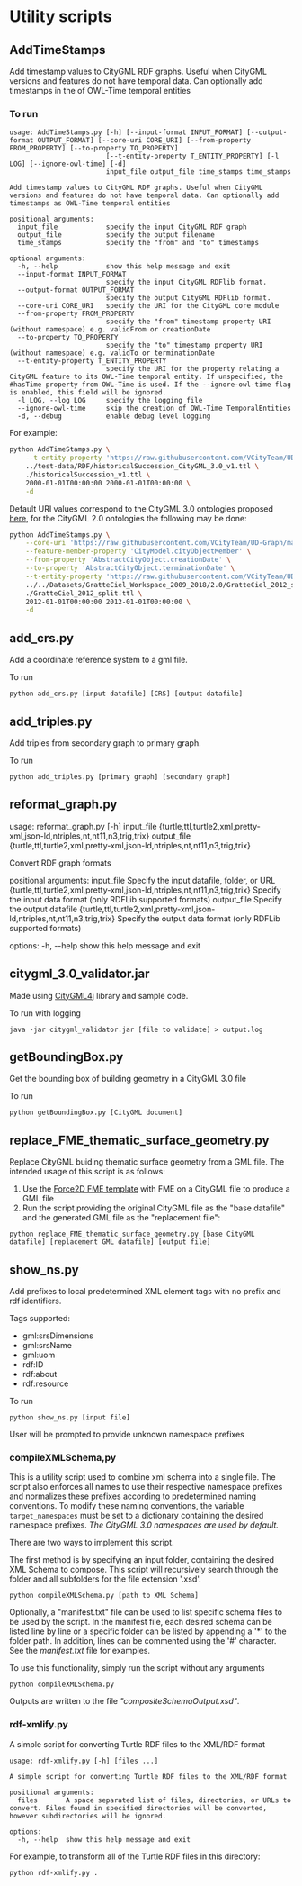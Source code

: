 # Utility scripts

## AddTimeStamps
Add timestamp values to CityGML RDF graphs. Useful when CityGML versions and features do not have temporal data. Can optionally add timestamps in the of OWL-Time temporal entities

### To run
```
usage: AddTimeStamps.py [-h] [--input-format INPUT_FORMAT] [--output-format OUTPUT_FORMAT] [--core-uri CORE_URI] [--from-property FROM_PROPERTY] [--to-property TO_PROPERTY]
                        [--t-entity-property T_ENTITY_PROPERTY] [-l LOG] [--ignore-owl-time] [-d]
                        input_file output_file time_stamps time_stamps

Add timestamp values to CityGML RDF graphs. Useful when CityGML versions and features do not have temporal data. Can optionally add timestamps as OWL-Time temporal entities

positional arguments:
  input_file            specify the input CityGML RDF graph
  output_file           specify the output filename
  time_stamps           specify the "from" and "to" timestamps

optional arguments:
  -h, --help            show this help message and exit
  --input-format INPUT_FORMAT
                        specify the input CityGML RDFlib format.
  --output-format OUTPUT_FORMAT
                        specify the output CityGML RDFlib format.
  --core-uri CORE_URI   specify the URI for the CityGML core module
  --from-property FROM_PROPERTY
                        specify the "from" timestamp property URI (without namespace) e.g. validFrom or creationDate
  --to-property TO_PROPERTY
                        specify the "to" timestamp property URI (without namespace) e.g. validTo or terminationDate
  --t-entity-property T_ENTITY_PROPERTY
                        specify the URI for the property relating a CityGML feature to its OWL-Time temporal entity. If unspecified, the #hasTime property from OWL-Time is used. If the --ignore-owl-time flag is enabled, this field will be ignored.
  -l LOG, --log LOG     specify the logging file
  --ignore-owl-time     skip the creation of OWL-Time TemporalEntities
  -d, --debug           enable debug level logging
```

For example:
```bash
python AddTimeStamps.py \
    --t-entity-property 'https://raw.githubusercontent.com/VCityTeam/UD-Graph/master/Ontologies/Time/time-extension#' \
    ../test-data/RDF/historicalSuccession_CityGML_3.0_v1.ttl \
    ./historicalSuccession_v1.ttl \
    2000-01-01T00:00:00 2000-01-01T00:00:00 \
    -d
```
Default URI values correspond to the CityGML 3.0 ontologies proposed [here](../../Ontologies/CityGML/3.0), for the CityGML 2.0 ontologies the following may be done:
```bash
python AddTimeStamps.py \
    --core-uri 'https://raw.githubusercontent.com/VCityTeam/UD-Graph/master/Ontologies/CityGML/2.0/core#' \
    --feature-member-property 'CityModel.cityObjectMember' \
    --from-property 'AbstractCityObject.creationDate' \
    --to-property 'AbstractCityObject.terminationDate' \
    --t-entity-property 'https://raw.githubusercontent.com/VCityTeam/UD-Graph/master/Ontologies/Time/time-extension#hasExistenceTime' \
    ../../Datasets/GratteCiel_Workspace_2009_2018/2.0/GratteCiel_2012_split.ttl \
    ./GratteCiel_2012_split.ttl \
    2012-01-01T00:00:00 2012-01-01T00:00:00 \
    -d
```

## add_crs.py
Add a coordinate reference system to a gml file.

To run
```
python add_crs.py [input datafile] [CRS] [output datafile]
```

## add_triples.py
Add triples from secondary graph to primary graph.

To run
```
python add_triples.py [primary graph] [secondary graph]
```

## reformat_graph.py
usage: reformat_graph.py [-h] input_file {turtle,ttl,turtle2,xml,pretty-xml,json-ld,ntriples,nt,nt11,n3,trig,trix} output_file {turtle,ttl,turtle2,xml,pretty-xml,json-ld,ntriples,nt,nt11,n3,trig,trix}

Convert RDF graph formats

positional arguments:
  input_file            Specify the input datafile, folder, or URL
  {turtle,ttl,turtle2,xml,pretty-xml,json-ld,ntriples,nt,nt11,n3,trig,trix}
                        Specify the input data format (only RDFLib supported formats)
  output_file           Specify the output datafile
  {turtle,ttl,turtle2,xml,pretty-xml,json-ld,ntriples,nt,nt11,n3,trig,trix}
                        Specify the output data format (only RDFLib supported formats)

options:
  -h, --help            show this help message and exit

## citygml_3.0_validator.jar
Made using [CityGML4j](https://github.com/citygml4j/citygml4j) library and sample code.

To run with logging
```
java -jar citygml_validator.jar [file to validate] > output.log
```
## getBoundingBox.py
Get the bounding box of building geometry in a CityGML 3.0 file

To run
```
python getBoundingBox.py [CityGML document]
```

## replace_FME_thematic_surface_geometry.py
Replace CityGML buiding thematic surface geometry from a GML file. The intended usage of this script is as follows:
1. Use the [Force2D FME template](../test-data/GML/citygml2gml_Force2D.fmw) with FME on a CityGML file to produce a GML file 
2. Run the script providing the original CityGML file as the "base datafile" and the generated GML file as the "replacement file":
```
python replace_FME_thematic_surface_geometry.py [base CityGML datafile] [replacement GML datafile] [output file]
```

## show_ns.py
Add prefixes to local predetermined XML element tags with no prefix and rdf identifiers.

Tags supported:
* gml:srsDimensions
* gml:srsName
* gml:uom
* rdf:ID
* rdf:about
* rdf:resource

To run
```
python show_ns.py [input file]
```
User will be prompted to provide unknown namespace prefixes

### compileXMLSchema,py
This is a utility script used to combine xml schema into a single file. The script also enforces all names to use their respective namespace prefixes and normalizes these prefixes according to predetermined naming conventions. To modify these naming conventions, the variable `target_namespaces` must be set to a dictionary containing the desired namespace prefixes. _The CityGML 3.0 namespaces are used by default._

There are two ways to implement this script.

The first method is by specifying an input folder, containing the desired XML Schema to compose. This script will recursively search through the folder and all subfolders for the file extension '.xsd'.
```
python compileXMLSchema.py [path to XML Schema]
```
Optionally, a "manifest.txt" file can be used to list specific schema files to be used by the script. In the manifest file, each desired schema can be listed line by line or a specific folder can be listed by appending a '\*' to the folder path. In addition, lines can be commented using the '#' character. See the _manifest.txt_ file for examples.

To use this functionality, simply run the script without any arguments
```
python compileXMLSchema.py
```


Outputs are written to the file _"compositeSchemaOutput.xsd"_.

### rdf-xmlify.py
A simple script for converting Turtle RDF files to the XML/RDF format

```
usage: rdf-xmlify.py [-h] [files ...]

A simple script for converting Turtle RDF files to the XML/RDF format

positional arguments:
  files       A space separated list of files, directories, or URLs to convert. Files found in specified directories will be converted, however subdirectories will be ignored.

options:
  -h, --help  show this help message and exit
```

For example, to transform all of the Turtle RDF files in this directory:
```bash
python rdf-xmlify.py .
```